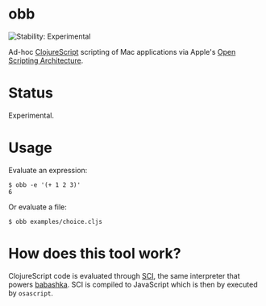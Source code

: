 # obb

![Stability: Experimental](https://img.shields.io/badge/stability-experimental-orange.svg)

Ad-hoc [ClojureScript](https://clojurescript.org/) scripting of Mac applications via Apple's [Open Scripting Architecture](https://developer.apple.com/library/archive/documentation/LanguagesUtilities/Conceptual/MacAutomationScriptingGuide/).

# Status

Experimental.

# Usage

Evaluate an expression:

``` shell
$ obb -e '(+ 1 2 3)'
6
```

Or evaluate a file:

``` shell
$ obb examples/choice.cljs
```

# How does this tool work? 

ClojureScript code is evaluated through [SCI](https://github.com/borkdude/sci), the same interpreter that powers [babashka](https://babashka.org/). SCI is compiled to JavaScript which is then by executed by `osascript`.
